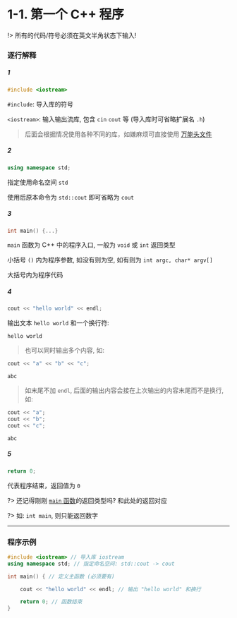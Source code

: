 # 1-1. 第一个 C++ 程序

!> 所有的代码/符号必须在英文半角状态下输入!

### 逐行解释

##### 1

```cpp
#include <iostream>
```
`#include`: 导入库的符号

`<iostream>`: 输入输出流库, 包含 `cin` `cout` 等 (导入库时可省略扩展名 `.h`)

> 后面会根据情况使用各种不同的库，如嫌麻烦可直接使用 [万能头文件](1-29.md#万能头文件)

##### 2

```cpp
using namespace std;
```
指定使用命名空间 `std`

使用后原本命令为 `std::cout` 即可省略为 `cout`

##### 3

```cpp
int main() {...}
```
`main` 函数为 C++ 中的程序入口, 一般为 `void` 或 `int` 返回类型

小括号 `()` 内为程序参数, 如没有则为空, 如有则为 `int argc, char* argv[]`

大括号内为程序代码

##### 4

```cpp
cout << "hello world" << endl;
```
输出文本 `hello world` 和一个换行符:

```output
hello world
```

> 也可以同时输出多个内容, 如:

```cpp
cout << "a" << "b" << "c";
```

```output
abc
```

> 如末尾不加 `endl`, 后面的输出内容会接在上次输出的内容末尾而不是换行, 如:

```cpp
cout << "a";
cout << "b";
cout << "c";
```

```output
abc
```

##### 5

```cpp
return 0;
```

代表程序结束，返回值为 `0`

?> 还记得刚刚 [`main` 函数](#_3)的返回类型吗? 和此处的返回对应

?> 如: `int main`, 则只能返回数字



***

### 程序示例

```cpp
#include <iostream> // 导入库 iostream
using namespace std; // 指定命名空间: std::cout -> cout

int main() { // 定义主函数 (必须要有)

	cout << "hello world" << endl; // 输出 "hello world" 和换行

	return 0; // 函数结束
}
```